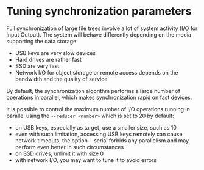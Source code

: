 # Tuning synchronization parameters

Full synchronization of large file trees involve a lot of system activity (I/O for Input Output).
The system will behave differently depending on the media supporting the data storage:

- USB keys are very slow devices
- Hard drives are rather fast
- SSD are very fast
- Network I/O for object storage or remote access depends on the bandwidth and the quality of service

By default, the synchronization algorithm performs a large number of operations in parallel,
which makes synchronization rapid on fast devices.

It is possible to control the maximum number of I/O operations running in parallel
using the `--reducer <number>` which is set to 20 by default:
- on USB keys, especially as target, use a smaller size, such as 10
- even with such limitation, accessing USB keys remotely can cause network timeouts,
the option --serial forbids any parallelism and may perform even better in such circumstances
- on SSD drives, unlimit it with size 0
- with network I/O, you may want to tune it to avoid errors
